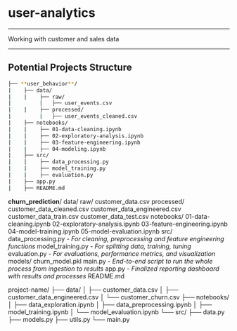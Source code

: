 # user-analytics
----
Working with customer and sales data

----
## Potential Projects Structure


```bash
├── **user_behavior**/
|    ├── data/
|    |    ├── raw/
|         |   ├── user_events.csv
|    |    ├── processed/
|         |   ├── user_events_cleaned.csv
|    ├── notebooks/
|    |    ├── 01-data-cleaning.ipynb
|    |    ├── 02-exploratory-analysis.ipynb
|    |    ├── 03-feature-engineering.ipynb
|    |    ├── 04-modeling.ipynb
|    ├── src/
|    |    ├── data_processing.py
|    |    ├── model_training.py
|    |    ├── evaluation.py
|    ├── app.py
|    ├── README.md
```
    
**churn_prediction**/
    data/
        raw/
            customer_data.csv
        processed/
            customer_data_cleaned.csv
            customer_data_engineered.csv
            customer_data_train.csv
            customer_data_test.csv
    notebooks/
        01-data-cleaning.ipynb
        02-exploratory-analysis.ipynb
        03-feature-engineering.ipynb
        04-model-training.ipynb
        05-model-evaluation.ipynb
    src/
        data_processing.py - *For cleaning, preprocessing and feature engineering functions*
        model_training.py - *For splitting data, training, tuning*
        evaluation.py - *For evaluations, performance metrics, and visualization*
    models/
        churn_model.pkl
    main.py - *End-to-end script to run the whole process from ingestion to results*
    app.py - *Finalized reporting dashboard with results and processes*
    README.md
    
project-name/
├── data/
│   ├── customer_data.csv
│   ├── customer_data_engineered.csv
│   └── customer_churn.csv
├── notebooks/
│   ├── data_exploration.ipynb
│   ├── data_preprocessing.ipynb
│   ├── model_training.ipynb
│   └── model_evaluation.ipynb
└── src/
    ├── data.py
    ├── models.py
    ├── utils.py
    └── main.py

